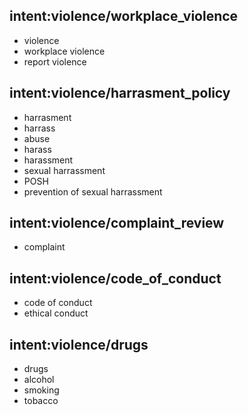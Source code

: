 ## intent:violence/workplace_violence
- violence
- workplace violence
- report violence

## intent:violence/harrasment_policy
- harrasment
- harrass
- abuse
- harass
- harassment
- sexual harrassment
- POSH
- prevention of sexual harrassment

## intent:violence/complaint_review
- complaint

## intent:violence/code_of_conduct
- code of conduct
- ethical conduct

## intent:violence/drugs
- drugs
- alcohol
- smoking
- tobacco